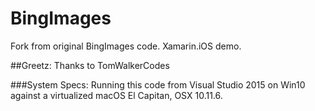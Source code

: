 # BingImages
Fork from original BingImages code. Xamarin.iOS demo.

##Greetz: 
Thanks to TomWalkerCodes

###System Specs:
Running this code from Visual Studio 2015 on Win10 against a virtualized macOS El Capitan, OSX 10.11.6.


